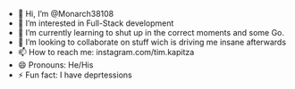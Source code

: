 - 👋 Hi, I’m @Monarch38108
- 👀 I’m interested in Full-Stack development
- 🌱 I’m currently learning to shut up in the correct moments and some Go.
- 💞️ I’m looking to collaborate on stuff wich is driving me insane afterwards
- 📫 How to reach me: instagram.com/tim.kapitza
- 😄 Pronouns: He/His
- ⚡ Fun fact: I have deprtessions

<!---
Monarch38108/Monarch38108 is a ✨ special ✨ repository because its `README.md` (this file) appears on your GitHub profile.
You can click the Preview link to take a look at your changes.
--->

